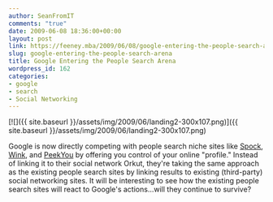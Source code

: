 ```yaml
---
author: SeanFromIT
comments: "true"
date: 2009-06-08 18:36:00+00:00
layout: post
link: https://feeney.mba/2009/06/08/google-entering-the-people-search-arena/
slug: google-entering-the-people-search-arena
title: Google Entering the People Search Arena
wordpress_id: 162
categories:
- google
- search
- Social Networking
---
```


[![]({{ site.baseurl }}/assets/img/2009/06/landing2-300x107.png)]({{ site.baseurl }}/assets/img/2009/06/landing2-300x107.png)

Google is now directly competing with people search niche sites like [Spock](http://www.spock.com/), [Wink](http://wink.com/), and [PeekYou](http://www.peekyou.com/) by offering you control of your online "profile." Instead of linking it to their social network Orkut, they're taking the same approach as the existing people search sites by linking results to existing (third-party) social networking sites. It will be interesting to see how the existing people search sites will react to Google's actions...will they continue to survive?
